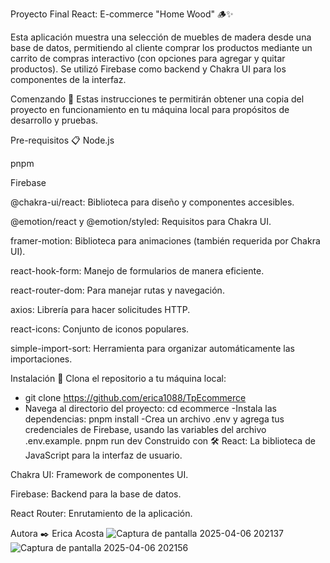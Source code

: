 Proyecto Final React: E-commerce "Home Wood" 🪵✨

Esta aplicación muestra una selección de muebles de madera desde una base de datos, permitiendo al cliente comprar los productos mediante un carrito de compras interactivo (con opciones para agregar y quitar productos). Se utilizó Firebase como backend y Chakra UI para los componentes de la interfaz.

Comenzando 🚀
Estas instrucciones te permitirán obtener una copia del proyecto en funcionamiento en tu máquina local para propósitos de desarrollo y pruebas.

Pre-requisitos 📋
Node.js

pnpm

Firebase

@chakra-ui/react: Biblioteca para diseño y componentes accesibles.

@emotion/react y @emotion/styled: Requisitos para Chakra UI.

framer-motion: Biblioteca para animaciones (también requerida por Chakra UI).

react-hook-form: Manejo de formularios de manera eficiente.

react-router-dom: Para manejar rutas y navegación.

axios: Librería para hacer solicitudes HTTP.

react-icons: Conjunto de iconos populares.

simple-import-sort: Herramienta para organizar automáticamente las importaciones.

Instalación 🔧
Clona el repositorio a tu máquina local:
- git clone https://github.com/erica1088/TpEcommerce
- Navega al directorio del proyecto:
  cd ecommerce
-Instala las dependencias:
pnpm install
-Crea un archivo .env y agrega tus credenciales de Firebase, usando las variables del archivo .env.example.
pnpm run dev
Construido con 🛠️
React: La biblioteca de JavaScript para la interfaz de usuario.

Chakra UI: Framework de componentes UI.

Firebase: Backend para la base de datos.

React Router: Enrutamiento de la aplicación.

Autora ✒️
Erica Acosta
![Captura de pantalla 2025-04-06 202137](https://github.com/user-attachments/assets/81364bec-bb7c-4690-82fe-601f0430e042) ![Captura de pantalla 2025-04-06 202156](https://github.com/user-attachments/assets/22d8e885-8751-4fc0-8b0c-b725e532ed90)



